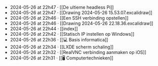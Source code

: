 - 2024-05-26 at 22h47 · [[De ultieme headless Pi]]
- 2024-05-26 at 22h47 · [[Drawing 2024-05-26 15.53.07.excalidraw]]
- 2024-05-26 at 22h46 · [[Een SSH verbinding opstellen]]
- 2024-05-26 at 22h46 · [[Drawing 2024-05-26 22.18.36.excalidraw]]
- 2024-05-26 at 22h44 · [[index]]
- 2024-05-26 at 22h42 · [[Statisch IP instellen op Windows]]
- 2024-05-26 at 22h36 · [[💻 Basis informatica]]
- 2024-05-26 at 22h34 · [[LXDE scherm schaling]]
- 2024-05-26 at 22h32 · [[RealVNC verbinding aanmaken op iOS]]
- 2024-05-26 at 22h31 · [[🖥️ Computertechnieken]]
